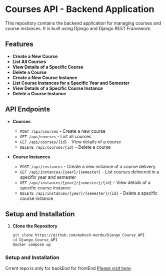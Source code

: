 # Courses API - Backend Application

This repository contains the backend application for managing courses and course instances. It is built using Django and Django REST Framework.

## Features

- **Create a New Course**
- **List All Courses**
- **View Details of a Specific Course**
- **Delete a Course**
- **Create a New Course Instance**
- **List Course Instances for a Specific Year and Semester**
- **View Details of a Specific Course Instance**
- **Delete a Course Instance**

## API Endpoints

- **Courses**
  - `POST /api/courses` - Create a new course
  - `GET /api/courses` - List all courses
  - `GET /api/courses/{id}` - View details of a course
  - `DELETE /api/courses/{id}` - Delete a course

- **Course Instances**
  - `POST /api/instances` - Create a new instance of a course delivery
  - `GET /api/instances/{year}/{semester}` - List courses delivered in a specific year and semester
  - `GET /api/instances/{year}/{semester}/{id}` - View details of a specific course instance
  - `DELETE /api/instances/{year}/{semester}/{id}` - Delete a specific course instance

## Setup and Installation

1. **Clone the Repository**

   ```bash
   git clone https://github.com/mahesh-morde/Django_Course_API
   cd Django_Course_API
   docker compose up

### Setup and Installation
Crrent repo is only for backEnd for frontEnd [Please visit here](https://github.com/mahesh-morde/Angular-Courses-Frontend).
